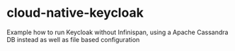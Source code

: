 # cloud-native-keycloak
Example how to run Keycloak without Infinispan, using a Apache Cassandra DB instead as well as file based configuration
